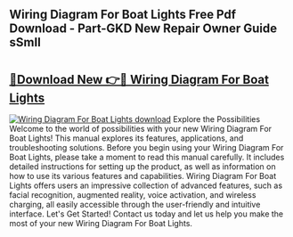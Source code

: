 ## Wiring Diagram For Boat Lights Free Pdf Download - Part-GKD New Repair Owner Guide sSmII

# <h2><a href="http://dfmot2a.blite.top/?on=Wiring+Diagram+For+Boat+Lights">🔗Download New 👉🔴 Wiring Diagram For Boat Lights</a></h2>

[![Wiring Diagram For Boat Lights download](https://i.imgur.com/lujVjoI.png)](http://dfmot2a.blite.top/?on=Wiring+Diagram+For+Boat+Lights)
Explore the Possibilities Welcome to the world of possibilities with your new Wiring Diagram For Boat Lights! This manual explores its features, applications, and troubleshooting solutions. Before you begin using your Wiring Diagram For Boat Lights, please take a moment to read this manual carefully. It includes detailed instructions for setting up the product, as well as information on how to use its various features and capabilities. Wiring Diagram For Boat Lights offers users an impressive collection of advanced features, such as facial recognition, augmented reality, voice activation, and wireless charging, all easily accessible through the user-friendly and intuitive interface. Let's Get Started! Contact us today and let us help you make the most of your new Wiring Diagram For Boat Lights.

